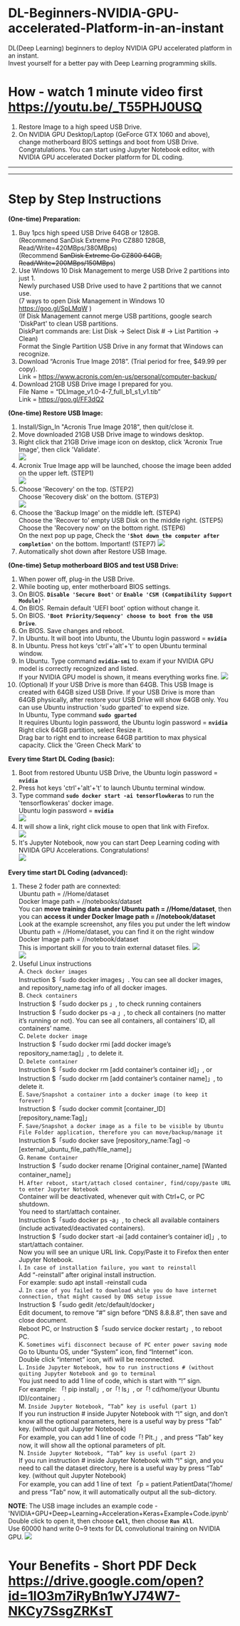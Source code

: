 # DL-Beginners-NVIDIA-GPU-accelerated-Platform-in-an-instant
DL(Deep Learning) beginners to deploy NVIDIA GPU accelerated platform in an instant.  
Invest yourself for a better pay with Deep Learning programming skills.  

# How - watch 1 minute video first https://youtu.be/_T55PHJ0USQ
1. Restore Image to a high speed USB Drive.  
2. On NVIDIA GPU Desktop/Laptop (GeForce GTX 1060 and above), change motherboard BIOS settings and boot from USB Drive.  
   Congratulations. You can start using Jupyter Notebook editor, with NVIDIA GPU accelerated Docker platform for DL coding.  
   
___
___

# Step by Step Instructions
**(One-time) Preparation:** 
1. Buy 1pcs high speed USB Drive 64GB or 128GB.  
   (Recommend SanDisk Extreme Pro CZ880 128GB, Read/Write=420MBps/380MBps)  
   (Recommend ~~SanDisk Extreme Go CZ800 64GB, Read/Write=200MBps/150MBps~~)  
2. Use Windows 10 Disk Management to merge USB Drive 2 partitions into just 1.  
   Newly purchased USB Drive used to have 2 partitions that we cannot use.  
   (7 ways to open Disk Management in Windows 10 https://goo.gl/SpLMqW )  
   (If Disk Management cannot merge USB partitions, google search 'DiskPart' to clean USB partitions.  
   DiskPart commands are: List Disk -> Select Disk # -> List Partition -> Clean)  
   Format the Single Partition USB Drive in any format that Windows can recognize.  
3. Download “Acronis True Image 2018”. (Trial period for free, $49.99 per copy).  
   Link = https://www.acronis.com/en-us/personal/computer-backup/  
4. Download 21GB USB Drive image I prepared for you.  
   File Name = “DLImage_v1.0-4-7_full_b1_s1_v1.tib”  
   Link = https://goo.gl/FF3dQ2  

**(One-time) Restore USB Image:**  
1. Install/Sign_In "Acronis True Image 2018", then quit/close it.  
2. Move downloaded 21GB USB Drive image to windows desktop.  
3. Right click that 21GB Drive image icon on desktop, click 'Acronix True Image', then click 'Validate'.  
![](/photo/Picture1a.png)  
4. Acronix True Image app will be launched, choose the image been added on the upper left. (STEP1)  
![](/photo/Picture1b.png)  
5. Choose 'Recovery' on the top. (STEP2)  
   Choose 'Recovery disk' on the bottom. (STEP3)  
![](/photo/Picture1c.png)
6. Choose the 'Backup Image' on the middle left. (STEP4)  
   Choose the 'Recover to' empty USB Disk on the middle right. (STEP5)  
   Choose the 'Recovery now' on the bottom right. (STEP6)  
   On the next pop up page, Check the **`'Shot down the computer after completion'`** on the bottom. Important! (STEP7)
![](/photo/Picture1d.png)  
7. Automatically shot down after Restore USB Image.  

**(One-time) Setup motherboard BIOS and test USB Drive:**  
1. When power off, plug-in the USB Drive.
2. While booting up, enter motherboard BIOS settings.  
3. On BIOS. **`Disable 'Secure Boot'`** or **`Enable 'CSM (Compatibility Support Module)'`**  
4. On BIOS. Remain default 'UEFI boot' option without change it.  
5. On BIOS. **`'Boot Priority/Sequency' choose to boot from the USB Drive`**.  
6. On BIOS. Save changes and reboot.  
7. In Ubuntu. It will boot into Ubuntu, the Ubuntu login password = **`nvidia`**  
8. In Ubuntu. Press hot keys 'ctrl'+'alt'+'t' to open Ubuntu terminal window.  
9. In Ubuntu. Type command **`nvidia-smi`** to exam if your NVIDIA GPU model is correctly recognized and listed.  
   If your NVIDIA GPU model is shown, it means everything works fine.
![](/photo/Picture2a.png)  
10. (Optional) If your USB Drive is more than 64GB. This USB Image is created with 64GB sized USB Drive. If your USB Drive is more than 64GB physically, after restore your USB Drive will show 64GB only. You can use Ubuntu instruction 'sudo gparted' to expend size.  
     In Ubuntu, Type command **`sudo gparted`**  
     It requires Ubuntu login password, the Ubuntu login password = **`nvidia`**  
     Right click 64GB partition, select Resize it.  
     Drag bar to right end to increase 64GB partition to max physical capacity.
     Click the 'Green Check Mark' to 
     

 
**Every time Start DL Coding (basic):**  
1. Boot from restored Ubuntu USB Drive, the Ubuntu login password = **`nvidia`**  
2. Press hot keys 'ctrl'+'alt'+'t' to launch Ubuntu terminal window.  
3. Type command **`sudo docker start -ai tensorflowkeras`** to run the 'tensorflowkeras' docker image.  
   Ubuntu login password = **`nvidia`**  
![](/photo/Picture3a.png)  
4. It will show a link, right click mouse to open that link with Firefox.  
![](/photo/Picture3b.png)  
5. It's Jupyter Notebook, now you can start Deep Learning coding with NVIIDA GPU Accelerations. Congratulations!  
![](/photo/Picture3c.png)   

**Every time start DL Coding (advanced):**  
1. These 2 foder path are connexted:  
   Ubuntu path = //Home/dataset  
   Docker Image path = //notebooks/dataset  
   You can **move training data under Ubuntu path = //Home/dataset**, then you can **access it under Docker Image path = //notebook/dataset**  
   Look at the example screenshot, any files you put under the left window Ubuntu path = //Home/dataset, you can find it on the right window Docker Image path = //notebook/dataset  
   This is important skill for you to train external dataset files.
![](/photo/Picture4a.png)  
![](/photo/Picture4b.png)  
2. Useful Linux instructions  
A. `Check docker images`  
Instruction $「sudo docker images」. You can see all docker images, and repository_name:tag info of all docker images.  
B. `Check containers`  
Instruction $「sudo docker ps 」, to check running containers  
Instruction $「sudo docker ps -a 」, to check all containers (no matter it’s running or not). You can see all containers, all containers’ ID, all containers’ name.  
C. `Delete docker image`  
Instruction $「sudo docker rmi [add docker image’s repository_name:tag]」, to delete it.  
D. `Delete container`  
Instruction $「sudo docker rm [add container’s container id]」, or  
Instruction $「sudo docker rm [add container’s container name]」, to delete it.  
E. `Save/Snapshot a container into a docker image (to keep it forever)`  
Instruction $「sudo docker commit [container_ID] [repository_name:Tag]」  
F. `Save/Snapshot a docker image as a file to be visible by Ubuntu File Folder application, therefore you can move/backup/manage it`  
Instruction $「sudo docker save [repository_name:Tag] -o [external_ubuntu_file_path/file_name]」  
G. `Rename Container`  
Instruction $「sudo docker rename [Original container_name] [Wanted container_name]」  
H. `After reboot, start/attach closed container, find/copy/paste URL to enter Jupyter Notebook`  
Container will be deactivated, whenever quit with Ctrl+C, or PC shutdown.  
You need to start/attach container.  
Instruction $「sudo docker ps -a」, to check all available containers (include activated/deactivated containers).  
Instruction $「sudo docker start -ai [add container’s container id]」, to start/attach container.  
Now you will see an unique URL link. Copy/Paste it to Firefox then enter Jupyter Notebook.  
I. `In case of installation failure, you want to reinstall`  
Add “-reinstall” after original install instruction.  
For example: sudo apt install -reinstall cuda  
J. `In case of you failed to download while you do have internet connection, that might caused by DNS setup issue`  
Instruction $「sudo gedit /etc/default/docker」  
Edit document, to remove “#” sign before “DNS 8.8.8.8”, then save and close document.  
Reboot PC, or Instruction $「sudo service docker restart」, to reboot PC.  
K. `Sometimes wifi disconnect because of PC enter power saving mode`  
Go to Ubuntu OS, under “System” icon, find “Internet” icon.   
Double click “internet” icon, wifi will be reconnected.  
L. `Inside Jupyter Notebook, how to run instructions # (without quiting Jupyter Notebook and go to terminal`  
You just need to add 1 line of code, which is start with “!” sign.  
For example: 「! pip install」, or「! ls」, or「! cd/home/(your Ubuntu ID)/container」.   
M. `Inside Jupyter Notebook, “Tab” key is useful (part 1)`  
If you run instruction # inside Jupyter Notebook with “!” sign, and don’t know all the optional parameters, here is a useful way by press “Tab” key. (without quit Jupyter Notebook)  
For example, you can add 1 line of code「! Plt.」, and press “Tab” key now, it will show all the optional parameters of plt.  
N. `Inside Jupyter Notebook, “Tab” key is useful (part 2)`  
If you run instruction # inside Jupyter Notebook with “!” sign, and you need to call the dataset directory, here is a useful way by press “Tab” key. (without quit Jupyter Notebook)  
For example, you can add 1 line of text 「p = patient.PatientData(“/home/ and press “Tab” now, it will automatically output all the sub-dictory.  

**NOTE**: The USB image includes an example code - 'NVIDIA+GPU+Deep+Learning+Acceleration+Keras+Example+Code.ipynb'   
Double click to open it, then choose  **`Cell`**, then choose **`Run All`**.  
Use 60000 hand write 0~9 texts for DL convolutional training on NVIDIA GPU. 
![](/photo/Picture3d.png)  

# Your Benefits - Short PDF Deck https://drive.google.com/open?id=1lO3m7iRyBn1wYJ74W7-NKCy7SsgZRKsT
 


